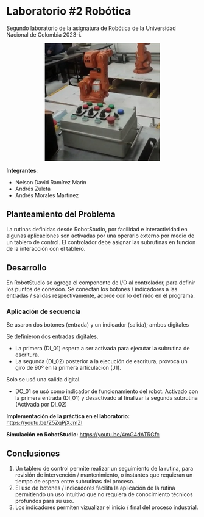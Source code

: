 # Laboratorio #2 Robótica 
Segundo laboratorio de la asignatura de Robótica de la Universidad Nacional de Colombia 2023-i. 

<p align="center">
<img marigin="auto" src="https://github.com/mora200217/labrob-2/blob/master/assets/tablero.jpeg" width="60%"/> 
</p>

**Integrantes**: 
* Nelson David Ramírez Marín
* Andrés Zuleta 
* Andrés Morales Martínez 

## Planteamiento del Problema 
La rutinas definidas desde RobotStudio, por facilidad e interactividad en algunas aplicaciones son activadas por una operario externo por medio de un tablero de control. El controlador debe asignar las subrutinas en funcion de la interacción con el tablero. 
 
## Desarrollo 
En RobotStudio se agrega el componente de I/O al controlador, para definir los puntos de conexión. Se conectan los botones / indicadores a las entradas / salidas respectivamente, acorde con lo definido en el programa. 


### Aplicación de secuencia 
Se usaron dos botones (entrada) y un indicador (salida); ambos digitales

Se definieron dos entradas digitales. 
-  La primera (DI_01) espera a ser activada para ejecutar la subrutina de escritura. 
-  La segunda (DI_02) posterior a la ejecución de escritura, provoca un giro de 90º en la primera articulacion (J1). 

Solo se usó una salida digital. 
- DO_01 se usó como indicador de funcionamiento del robot. Activado con la primera entrada (DI_01) y desactivado al finalizar la segunda subrutina (Activada por DI_02)


__Implementación de la práctica en el laboratorio:__ https://youtu.be/Z5ZqPjXJmZI

__Simulación en RobotStudio:__ https://youtu.be/4mG4dATRGfc


## Conclusiones 
1. Un tablero de control permite realizar un seguimiento de la rutina, para revisión de intervención / mantenimiento, o instantes que requieran un tiempo de espera entre subrutinas del proceso.
2. El uso de botones / indicadores facilita la aplicación de la rutina permitiendo un uso intuitivo que no requiera de conocimiento técnicos profundos para su uso.
3. Los indicadores permiten vizualizar el inicio / final del proceso industrial.  

